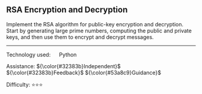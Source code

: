 ## RSA Encryption and Decryption
Implement the RSA algorithm for public-key encryption and decryption. Start by generating large prime numbers, computing the public and private keys, and then use them to encrypt and decrypt messages.

<hr>

Technology used:
<img src="https://github.com/user-attachments/assets/7d285894-8452-4382-9eb4-59ed43c78129" height="15" width="15" valign="center"> Python

Assistance: ${\color{#32383b}Independent}$ ${\color{#32383b}Feedback}$ ${\color{#53a8c9}Guidance}$

Difficulty: ⭐⭐⭐
